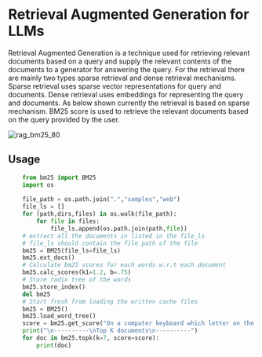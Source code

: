 # Retrieval Augmented Generation for LLMs
<p>Retrieval Augmented Generation is a technique used for retrieving relevant documents based on a query and supply the relevant contents of the documents to a generator for answering the query.
For the retrieval there are mainly two types sparse retrieval and dense retrieval mechanisms. Sparse retrieval uses sparse vector representations for query and documents. Dense retrieval uses embeddings 
for representing the query and documents.
As below shown currently the retrieval is based on sparse mechanism. BM25 score is used to retrieve the relevant documents based on the query provided by the user.
  
![rag_bm25_80](https://github.com/user-attachments/assets/dc1e7d46-ddf3-4e13-a7b6-a2a05f2683b9)

  ## Usage
  
  ```python
      from bm25 import BM25
      import os 
      
      file_path = os.path.join(".","samples","web")
      file_ls = []
      for (path,dirs,files) in os.walk(file_path):
          for file in files:
              file_ls.append(os.path.join(path,file))
      # extract all the documents in listed in the file_ls
      # file_ls should contain the file path of the file
      bm25 = BM25(file_ls=file_ls)
      bm25.ext_docs()
      # Calculate bm25 scores for each words w.r.t each document
      bm25.calc_scores(k1=1.2, b=.75)
      # Store radix tree of the words
      bm25.store_index()
      del bm25
      # Start fresh from loading the written cache files
      bm25 = BM25()
      bm25.load_word_tree()
      score = bm25.get_score("On a computer keyboard which letter on the same line is between C and B?")
      print("\n----------\nTop K documents\n----------")
      for doc in bm25.topk(k=7, score=score):
          print(doc)

```

</p>
